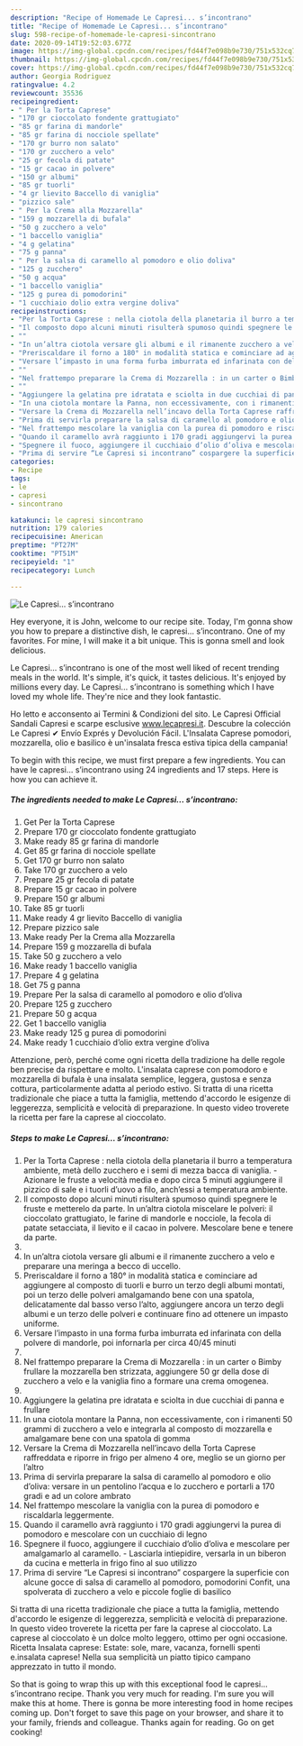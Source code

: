 ```yaml
---
description: "Recipe of Homemade Le Capresi... s’incontrano"
title: "Recipe of Homemade Le Capresi... s’incontrano"
slug: 598-recipe-of-homemade-le-capresi-sincontrano
date: 2020-09-14T19:52:03.677Z
image: https://img-global.cpcdn.com/recipes/fd44f7e098b9e730/751x532cq70/le-capresi-sincontrano-recipe-main-photo.jpg
thumbnail: https://img-global.cpcdn.com/recipes/fd44f7e098b9e730/751x532cq70/le-capresi-sincontrano-recipe-main-photo.jpg
cover: https://img-global.cpcdn.com/recipes/fd44f7e098b9e730/751x532cq70/le-capresi-sincontrano-recipe-main-photo.jpg
author: Georgia Rodriguez
ratingvalue: 4.2
reviewcount: 35536
recipeingredient:
- " Per la Torta Caprese"
- "170 gr cioccolato fondente grattugiato"
- "85 gr farina di mandorle"
- "85 gr farina di nocciole spellate"
- "170 gr burro non salato"
- "170 gr zucchero a velo"
- "25 gr fecola di patate"
- "15 gr cacao in polvere"
- "150 gr albumi"
- "85 gr tuorli"
- "4 gr lievito Baccello di vaniglia"
- "pizzico sale"
- " Per la Crema alla Mozzarella"
- "159 g mozzarella di bufala"
- "50 g zucchero a velo"
- "1 baccello vaniglia"
- "4 g gelatina"
- "75 g panna"
- " Per la salsa di caramello al pomodoro e olio doliva"
- "125 g zucchero"
- "50 g acqua"
- "1 baccello vaniglia"
- "125 g purea di pomodorini"
- "1 cucchiaio dolio extra vergine doliva"
recipeinstructions:
- "Per la Torta Caprese : nella ciotola della planetaria il burro a temperatura ambiente, metà dello zucchero e i semi di mezza bacca di vaniglia. Azionare le fruste a velocità media e dopo circa 5 minuti aggiungere il pizzico di sale e i tuorli d’uovo a filo, anch’essi a temperatura ambiente."
- "Il composto dopo alcuni minuti risulterà spumoso quindi spegnere le fruste e metterelo da parte. In un’altra ciotola miscelare le polveri: il cioccolato grattugiato, le farine di mandorle e nocciole, la fecola di patate setacciata, il lievito e il cacao in polvere. Mescolare bene e tenere da parte."
- ""
- "In un’altra ciotola versare gli albumi e il rimanente zucchero a velo e preparare una meringa a becco di uccello."
- "Preriscaldare il forno a 180° in modalità statica e cominciare ad aggiungere al composto di tuorli e burro un terzo degli albumi montati, poi un terzo delle polveri amalgamando bene con una spatola, delicatamente dal basso verso l’alto, aggiungere ancora un terzo degli albumi e un terzo delle polveri e continuare fino ad ottenere un impasto uniforme."
- "Versare l’impasto in una forma furba imburrata ed infarinata con della polvere di mandorle, poi infornarla per circa 40/45 minuti"
- ""
- "Nel frattempo preparare la Crema di Mozzarella : in un carter o Bimby frullare la mozzarella ben strizzata, aggiungere 50 gr della dose di zucchero a velo e la vaniglia fino a formare una crema omogenea."
- ""
- "Aggiungere la gelatina pre idratata e sciolta in due cucchiai di panna e frullare"
- "In una ciotola montare la Panna, non eccessivamente, con i rimanenti 50 grammi di zucchero a velo e integrarla al composto di mozzarella e amalgamare bene con una spatola di gomma"
- "Versare la Crema di Mozzarella nell’incavo della Torta Caprese raffreddata e riporre in frigo per almeno 4 ore, meglio se un giorno per l’altro"
- "Prima di servirla preparare la salsa di caramello al pomodoro e olio d’oliva: versare in un pentolino l’acqua e lo zucchero e portarli a 170 gradi e ad un colore ambrato"
- "Nel frattempo mescolare la vaniglia con la purea di pomodoro e riscaldarla leggermente."
- "Quando il caramello avrà raggiunto i 170 gradi aggiungervi la purea di pomodoro e mescolare con un cucchiaio di legno"
- "Spegnere il fuoco, aggiungere il cucchiaio d’olio d’oliva e mescolare per amalgamarlo al caramello. Lasciarla intiepidire, versarla in un biberon da cucina e metterla in frigo fino al suo utilizzo"
- "Prima di servire “Le Capresi si incontrano” cospargere la superficie con alcune gocce di salsa di caramello al pomodoro, pomodorini Confit, una spolverata di zucchero a velo e piccole foglie di basilico"
categories:
- Recipe
tags:
- le
- capresi
- sincontrano

katakunci: le capresi sincontrano 
nutrition: 179 calories
recipecuisine: American
preptime: "PT27M"
cooktime: "PT51M"
recipeyield: "1"
recipecategory: Lunch

---
```



![Le Capresi... s’incontrano](https://img-global.cpcdn.com/recipes/fd44f7e098b9e730/751x532cq70/le-capresi-sincontrano-recipe-main-photo.jpg)

Hey everyone, it is John, welcome to our recipe site. Today, I'm gonna show you how to prepare a distinctive dish, le capresi... s’incontrano. One of my favorites. For mine, I will make it a bit unique. This is gonna smell and look delicious.

Le Capresi... s’incontrano is one of the most well liked of recent trending meals in the world. It's simple, it's quick, it tastes delicious. It's enjoyed by millions every day. Le Capresi... s’incontrano is something which I have loved my whole life. They're nice and they look fantastic.

Ho letto e acconsento ai Termini &amp; Condizioni del sito. Le Capresi Official Sandali Capresi e scarpe esclusive www.lecapresi.it. Descubre la colección Le Capresi ✔ Envío Exprés y Devolución Fácil. L&#39;Insalata Caprese pomodori, mozzarella, olio e basilico è un&#39;insalata fresca estiva tipica della campania!


To begin with this recipe, we must first prepare a few ingredients. You can have le capresi... s’incontrano using 24 ingredients and 17 steps. Here is how you can achieve it.

<!--inarticleads1-->

##### The ingredients needed to make Le Capresi... s’incontrano:

1. Get  Per la Torta Caprese
1. Prepare 170 gr cioccolato fondente grattugiato
1. Make ready 85 gr farina di mandorle
1. Get 85 gr farina di nocciole spellate
1. Get 170 gr burro non salato
1. Take 170 gr zucchero a velo
1. Prepare 25 gr fecola di patate
1. Prepare 15 gr cacao in polvere
1. Prepare 150 gr albumi
1. Take 85 gr tuorli
1. Make ready 4 gr lievito Baccello di vaniglia
1. Prepare pizzico sale
1. Make ready  Per la Crema alla Mozzarella
1. Prepare 159 g mozzarella di bufala
1. Take 50 g zucchero a velo
1. Make ready 1 baccello vaniglia
1. Prepare 4 g gelatina
1. Get 75 g panna
1. Prepare  Per la salsa di caramello al pomodoro e olio d’oliva
1. Prepare 125 g zucchero
1. Prepare 50 g acqua
1. Get 1 baccello vaniglia
1. Make ready 125 g purea di pomodorini
1. Make ready 1 cucchiaio d’olio extra vergine d’oliva


Attenzione, però, perché come ogni ricetta della tradizione ha delle regole ben precise da rispettare e molto. L&#39;insalata caprese con pomodoro e mozzarella di bufala è una insalata semplice, leggera, gustosa e senza cottura, particolarmente adatta al periodo estivo. Si tratta di una ricetta tradizionale che piace a tutta la famiglia, mettendo d&#39;accordo le esigenze di leggerezza, semplicità e velocità di preparazione. In questo video troverete la ricetta per fare la caprese al cioccolato. 

<!--inarticleads2-->

##### Steps to make Le Capresi... s’incontrano:

1. Per la Torta Caprese : nella ciotola della planetaria il burro a temperatura ambiente, metà dello zucchero e i semi di mezza bacca di vaniglia. - Azionare le fruste a velocità media e dopo circa 5 minuti aggiungere il pizzico di sale e i tuorli d’uovo a filo, anch’essi a temperatura ambiente.
1. Il composto dopo alcuni minuti risulterà spumoso quindi spegnere le fruste e metterelo da parte. In un’altra ciotola miscelare le polveri: il cioccolato grattugiato, le farine di mandorle e nocciole, la fecola di patate setacciata, il lievito e il cacao in polvere. Mescolare bene e tenere da parte.
1. 
1. In un’altra ciotola versare gli albumi e il rimanente zucchero a velo e preparare una meringa a becco di uccello.
1. Preriscaldare il forno a 180° in modalità statica e cominciare ad aggiungere al composto di tuorli e burro un terzo degli albumi montati, poi un terzo delle polveri amalgamando bene con una spatola, delicatamente dal basso verso l’alto, aggiungere ancora un terzo degli albumi e un terzo delle polveri e continuare fino ad ottenere un impasto uniforme.
1. Versare l’impasto in una forma furba imburrata ed infarinata con della polvere di mandorle, poi infornarla per circa 40/45 minuti
1. 
1. Nel frattempo preparare la Crema di Mozzarella : in un carter o Bimby frullare la mozzarella ben strizzata, aggiungere 50 gr della dose di zucchero a velo e la vaniglia fino a formare una crema omogenea.
1. 
1. Aggiungere la gelatina pre idratata e sciolta in due cucchiai di panna e frullare
1. In una ciotola montare la Panna, non eccessivamente, con i rimanenti 50 grammi di zucchero a velo e integrarla al composto di mozzarella e amalgamare bene con una spatola di gomma
1. Versare la Crema di Mozzarella nell’incavo della Torta Caprese raffreddata e riporre in frigo per almeno 4 ore, meglio se un giorno per l’altro
1. Prima di servirla preparare la salsa di caramello al pomodoro e olio d’oliva: versare in un pentolino l’acqua e lo zucchero e portarli a 170 gradi e ad un colore ambrato
1. Nel frattempo mescolare la vaniglia con la purea di pomodoro e riscaldarla leggermente.
1. Quando il caramello avrà raggiunto i 170 gradi aggiungervi la purea di pomodoro e mescolare con un cucchiaio di legno
1. Spegnere il fuoco, aggiungere il cucchiaio d’olio d’oliva e mescolare per amalgamarlo al caramello. - Lasciarla intiepidire, versarla in un biberon da cucina e metterla in frigo fino al suo utilizzo
1. Prima di servire “Le Capresi si incontrano” cospargere la superficie con alcune gocce di salsa di caramello al pomodoro, pomodorini Confit, una spolverata di zucchero a velo e piccole foglie di basilico


Si tratta di una ricetta tradizionale che piace a tutta la famiglia, mettendo d&#39;accordo le esigenze di leggerezza, semplicità e velocità di preparazione. In questo video troverete la ricetta per fare la caprese al cioccolato. La caprese al cioccolato è un dolce molto leggero, ottimo per ogni occasione. Ricetta Insalata caprese: Estate: sole, mare, vacanza, fornelli spenti e.insalata caprese! Nella sua semplicità un piatto tipico campano apprezzato in tutto il mondo. 

So that is going to wrap this up with this exceptional food le capresi... s’incontrano recipe. Thank you very much for reading. I'm sure you will make this at home. There is gonna be more interesting food in home recipes coming up. Don't forget to save this page on your browser, and share it to your family, friends and colleague. Thanks again for reading. Go on get cooking!
